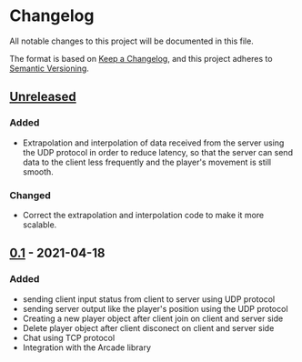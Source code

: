 # Changelog
All notable changes to this project will be documented in this file.

The format is based on [Keep a Changelog](https://keepachangelog.com/en/1.0.0/),
and this project adheres to [Semantic Versioning](https://semver.org/spec/v2.0.0.html).

## [Unreleased]
### Added
- Extrapolation and interpolation of data received from the server using the UDP protocol in order to reduce latency, so that the server can send data to the client less frequently and the player's movement is still smooth.
### Changed
- Correct the extrapolation and interpolation code to make it more scalable.


## [0.1] - 2021-04-18
### Added
- sending client input status from client to server using UDP protocol
- sending server output like the player's position using the UDP protocol
- Creating a new player object after client join on client and server side
- Delete player object after client disconect on client and server side
- Chat using TCP protocol
- Integration with the Arcade library

[Unreleased]: https://github.com/stanik120/Multiplayer-Arcade/compare/v0.1...HEAD
<!-- [0.0.2]: https://github.com/stanik120/Multiplayer-Arcade/compare/v0.1...v0.2 -->
[0.1]: https://github.com/stanik120/Multiplayer-Arcade/releases/tag/v0.1